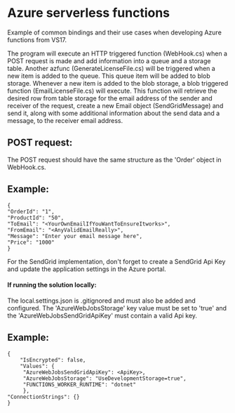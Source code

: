 # Azure serverless functions

Example of common bindings and their use cases when developing Azure functions from VS17.



The program will execute an HTTP triggered function (WebHook.cs) when a POST request is made and add information into a queue and a storage table. Another azfunc (GenerateLicenseFile.cs) will be triggered when a new item is added to the queue. This queue item will be added to blob storage. Whenever a new item is added to the blob storage, a blob triggered function (EmailLicenseFile.cs) will execute. This function will retrieve the desired row from table storage for the email address of the sender and receiver of the request, create a new Email object (SendGridMessage) and send it, along with some additional information about the send data and a message, to the receiver email address.

## POST request:
The POST request should have the same structure as the 'Order' object in WebHook.cs. 
## Example:
    {
	"OrderId": "1",
    "ProductId": "50",
	"ToEmail": "<YourOwnEmailIfYouWantToEnsureItworks>",
	"FromEmail": "<AnyValidEmailReally>",
	"Message": "Enter your email message here",
    "Price": "1000"
    }

For the SendGrid implementation, don't forget to create a SendGrid Api Key and update the application settings in the Azure portal.



#### If running the solution locally:
The local.settings.json is .gitignored and must also be added and configured. The 'AzureWebJobsStorage' key value must be set to 'true' and the 'AzureWebJobsSendGridApiKey' must contain a valid Api key. 
## Example: 
    {
        "IsEncrypted": false,
        "Values": {
         "AzureWebJobsSendGridApiKey": <ApiKey>,
         "AzureWebJobsStorage": "UseDevelopmentStorage=true",
         "FUNCTIONS_WORKER_RUNTIME": "dotnet"
         },
    "ConnectionStrings": {}
    }
